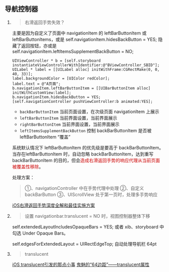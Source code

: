 ## 导航控制器

1. > 右滑返回手势失效？

	主要是因为自定义了页面中 navigationItem 的 leftBarButtonItem 或leftBarButtonItems，或是 self.navigationItem.hidesBackButton = YES; 隐藏了返回按钮，亦或是 self.navigationItem.leftItemsSupplementBackButton = NO;
	
	```oc
	UIViewController * b = [self.storyboard instantiateViewControllerWithIdentifier:@"BViewController_SBID"];
    UILabel * label = [[UILabel alloc] initWithFrame:CGRectMake(0, 0, 40, 33)];
    label.backgroundColor = [UIColor redColor];
    label.text = @"A页面";
    b.navigationItem.leftBarButtonItem = [[UIBarButtonItem alloc] initWithCustomView:label];
    b.navigationItem.hidesBackButton = YES;
    [self.navigationController pushViewController:b animated:YES];
	```
	
	* ``backBarButtonItem``   当前页面设置，在次级页面 navigationItem 上展示
	* ``leftBarButtonItem``   当前界面设置，当前界面展示
	* ``rightBarButtonItem``  当前界面设置，当前界面展示
	* ``leftItemsSupplementBackButton``  控制 backBarButtonItem 是否被 leftBarButtonItem “覆盖”

	系统默认情况下 leftBarButtonItem 的优先级是要高于 backBarButtonItem。当存在leftBarButtonItem 时，自动忽略 backBarButtonItem，达到重写 backBarButtonItem 的目的，但会<font color=#cc0000>造成右滑返回手势的响应代理从当前页面被覆盖性移除</font>。
	
	处理方案：
	> ①、navigationController 中在手势代理中处理
	> ②、自定义 backBarButton
	> ③、UIScrollView 处于第一页时，处理多手势响应
	
	[iOS右滑返回手势深度全解和最佳实施方案](http://www.cocoachina.com/articles/23269)
	
2. > 设置 navigationbar.translucent = NO 时，视图控制器整体下移

	self.extendedLayoutIncludesOpaqueBars = YES; 或者 xib、storyboard 中勾选 Under Opaque Bars。
	
    self.edgesForExtendedLayout = UIRectEdgeTop;  自动处理导航栏 64pt

3. > translucent

	[iOS translucent引发的那点小事](https://www.jianshu.com/p/a75632bab095)
	[鬼魅的“64边距”——translucent属性](https://www.jianshu.com/p/930643270455)
	
	